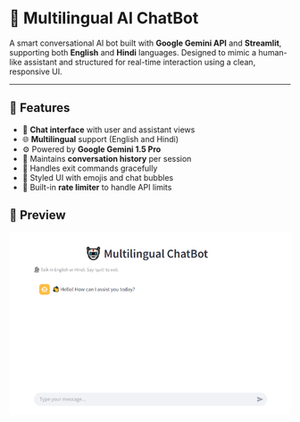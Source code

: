 # 🤖 Multilingual AI ChatBot

A smart conversational AI bot built with **Google Gemini API** and **Streamlit**, supporting both **English** and **Hindi** languages. Designed to mimic a human-like assistant and structured for real-time interaction using a clean, responsive UI.

---

## 🧠 Features

- 💬 **Chat interface** with user and assistant views
- 🌐 **Multilingual** support (English and Hindi)
- ⚙️ Powered by **Google Gemini 1.5 Pro**
- 🧵 Maintains **conversation history** per session
- 🛑 Handles exit commands gracefully
- 🌈 Styled UI with emojis and chat bubbles
- 🔁 Built-in **rate limiter** to handle API limits


## 📸 Preview

![ChatBot UI Screenshot](task1.PNG) <!-- Replace with actual image path if available -->


